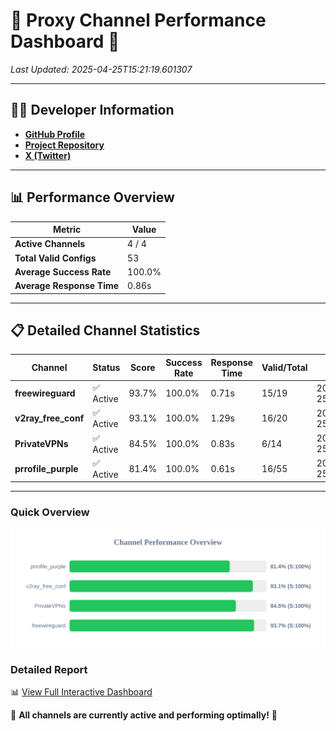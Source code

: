 # 🌟 Proxy Channel Performance Dashboard 🌟

_Last Updated: 2025-04-25T15:21:19.601307_

---

## 👩‍💻 Developer Information

- **[GitHub Profile](https://github.com/4n0nymou3)**  
- **[Project Repository](https://github.com/4n0nymou3/multi-proxy-config-fetcher)**  
- **[X (Twitter)](https://x.com/4n0nymou3)**  

---

## 📊 Performance Overview

| Metric                | Value       |
|-----------------------|-------------|
| **Active Channels**   | 4 / 4       |
| **Total Valid Configs** | 53          |
| **Average Success Rate** | 100.0%      |
| **Average Response Time** | 0.86s       |

---

## 📋 Detailed Channel Statistics

| Channel          | Status     | Score  | Success Rate | Response Time | Valid/Total | Last Success               |
|------------------|------------|--------|--------------|---------------|-------------|----------------------------|
| **freewireguard**  | ✅ Active  | 93.7%  | 100.0% | 0.71s         | 15/19       | 2025-04-25T15:21:19.599569 |
| **v2ray_free_conf**  | ✅ Active  | 93.1%  | 100.0% | 1.29s         | 16/20       | 2025-04-25T15:21:17.992144 |
| **PrivateVPNs**  | ✅ Active  | 84.5%  | 100.0% | 0.83s         | 6/14       | 2025-04-25T15:21:18.864571 |
| **prrofile_purple**  | ✅ Active  | 81.4%  | 100.0% | 0.61s         | 16/55       | 2025-04-25T15:21:16.658633 |

---

### Quick Overview
<div align="center">
  <a href="https://raw.githubusercontent.com/nullluser/NullRepo/refs/heads/main/assets/channel_stats_chart.svg">
    <img src="https://raw.githubusercontent.com/nullluser/NullRepo/refs/heads/main/assets/channel_stats_chart.svg" alt="Source Performance Statistics" width="800">
  </a>
</div>

### Detailed Report
📊 [View Full Interactive Dashboard](https://htmlpreview.github.io/?https://github.com/nullluser/NullRepo/blob/main/assets/performance_report.html)

🎉 **All channels are currently active and performing optimally!** 🎉
